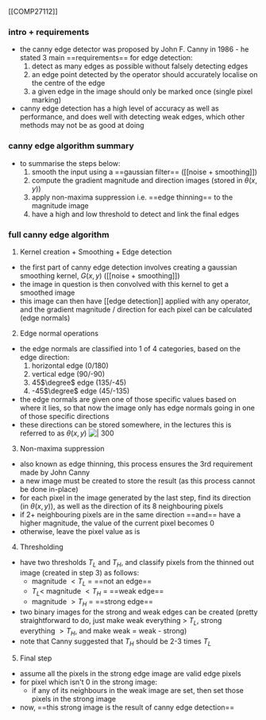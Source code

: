 [[COMP27112]]

### intro + requirements
- the canny edge detector was proposed by John F. Canny in 1986 - he stated 3 main ==requirements== for edge detection:
	1. detect as many edges as possible without falsely detecting edges
	2. an edge point detected by the operator should accurately localise on the centre of the edge
	3. a given edge in the image should only be marked once (single pixel marking)
- canny edge detection has a high level of accuracy as well as performance, and does well with detecting weak edges, which other methods may not be as good at doing

### canny edge algorithm summary
- to summarise the steps below:
	1. smooth the input using a ==gaussian filter== ([[noise + smoothing]])
	2. compute the gradient magnitude and direction images (stored in $\theta(x,y)$)
	3. apply non-maxima suppression i.e. ==edge thinning== to the magnitude image
	4. have a high and low threshold to detect and link the final edges

### full canny edge algorithm
1. Kernel creation + Smoothing + Edge detection
- the first part of canny edge detection involves creating a gaussian smoothing kernel, $G(x,y)$ ([[noise + smoothing]])
- the image in question is then convolved with this kernel to get a smoothed image
- this image can then have [[edge detection]] applied with any operator, and the gradient magnitude / direction for each pixel can be calculated (edge normals)

2. Edge normal operations
- the edge normals are classified into 1 of 4 categories, based on the edge direction:
	1. horizontal edge (0/180)
	2. vertical edge (90/-90)
	3. 45$\degree$ edge (135/-45)
	4. -45$\degree$ edge (45/-135)
- the edge normals are given one of those specific values based on where it lies, so that now the image only has edge normals going in one of those specific directions
- these directions can be stored somewhere, in the lectures this is referred to as $\theta(x,y)$
![ | 300](https://i.imgur.com/Xe3E3LQ.png)

3. Non-maxima suppression
- also known as edge thinning, this process ensures the 3rd requirement made by John Canny
- a new image must be created to store the result (as this process cannot be done in-place)
- for each pixel in the image generated by the last step, find its direction (in $\theta(x,y)$), as well as the direction of its 8 neighbouring pixels
- if 2+ neighbouring pixels are in the same direction ==and== have a higher magnitude, the value of the current pixel becomes 0
- otherwise, leave the pixel value as is

4. Thresholding
- have two thresholds $T_L$ and $T_H$, and classify pixels from the thinned out image (created in step 3) as follows:
	- magnitude $\lt T_L$ = ==not an edge==
	- $T_L \lt$ magnitude $\lt T_H$ = ==weak edge==
	- magnitude $\gt T_H$ = ==strong edge==
- two binary images for the strong and weak edges can be created (pretty straightforward to do, just make weak everything > $T_L$, strong everything $\gt T_H$, and make weak = weak - strong)
- note that Canny suggested that $T_H$ should be 2-3 times $T_L$

5. Final step
- assume all the pixels in the strong edge image are valid edge pixels
- for pixel which isn't 0 in the strong image:
	- if any of its neighbours in the weak image are set, then set those pixels in the strong image
- now, ==this strong image is the result of canny edge detection==